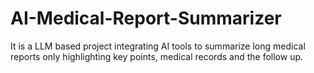 # AI-Medical-Report-Summarizer
It is a LLM based project integrating AI tools to summarize long medical reports only highlighting key points, medical records and the follow up.
